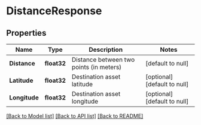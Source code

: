 # DistanceResponse

## Properties
Name | Type | Description | Notes
------------ | ------------- | ------------- | -------------
**Distance** | **float32** | Distance between two points (in meters) | [default to null]
**Latitude** | **float32** | Destination asset latitude | [optional] [default to null]
**Longitude** | **float32** | Destination asset longitude | [optional] [default to null]

[[Back to Model list]](../README.md#documentation-for-models) [[Back to API list]](../README.md#documentation-for-api-endpoints) [[Back to README]](../README.md)


